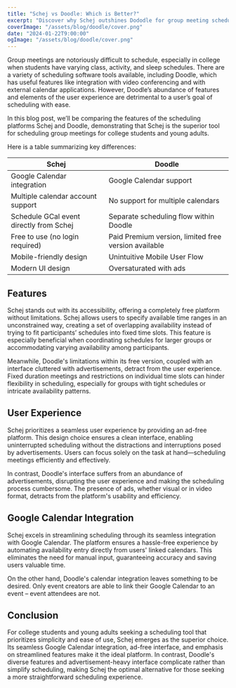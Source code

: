 ```yaml
---
title: "Schej vs Doodle: Which is Better?"
excerpt: "Discover why Schej outshines Dododle for group meeting scheduling with its seamless Google Calendar integration and support."
coverImage: "/assets/blog/doodle/cover.png"
date: "2024-01-22T9:00:00"
ogImage: "/assets/blog/doodle/cover.png"
---
```


Group meetings are notoriously difficult to schedule, especially in college when students have varying class, activity, and sleep schedules. There are a variety of scheduling software tools available, including Doodle, which has useful features like integration with video conferencing and with external calendar applications. However, Doodle’s abundance of features and elements of the user experience are detrimental to a user’s goal of scheduling with ease. 

In this blog post, we’ll be comparing the features of the scheduling platforms Schej and Doodle, demonstrating that Schej is the superior tool for scheduling group meetings for college students and young adults.

Here is a table summarizing key differences: 

| Schej                                    | Doodle                                                |
| ---------------------------------------- | ----------------------------------------------------- |
| Google Calendar integration              | Google Calendar support                               |
| Multiple calendar account support        | No support for multiple calendars                     |
| Schedule GCal event directly from Schej  | Separate scheduling flow within Doodle                |
| Free to use (no login required)          | Paid Premium version, limited free version available  |
| Mobile-friendly design                   | Unintuitive Mobile User Flow                          |
| Modern UI design                         | Oversaturated with ads                                |

## Features

Schej stands out with its accessibility, offering a completely free platform without limitations. Schej allows users to specify available time ranges in an unconstrained way, creating a set of overlapping availability instead of trying to fit participants’ schedules into fixed time slots. This feature is especially beneficial when coordinating schedules for larger groups or accommodating varying availability among participants.

Meanwhile, Doodle's limitations within its free version, coupled with an interface cluttered with advertisements, detract from the user experience. Fixed duration meetings and restrictions on individual time slots can hinder flexibility in scheduling, especially for groups with tight schedules or intricate availability patterns.


## User Experience

Schej prioritizes a seamless user experience by providing an ad-free platform. This design choice ensures a clean interface, enabling uninterrupted scheduling without the distractions and interruptions posed by advertisements. Users can focus solely on the task at hand—scheduling meetings efficiently and effectively.

In contrast, Doodle's interface suffers from an abundance of advertisements, disrupting the user experience and making the scheduling process cumbersome. The presence of ads, whether visual or in video format, detracts from the platform's usability and efficiency.


## Google Calendar Integration

Schej excels in streamlining scheduling through its seamless integration with Google Calendar. The platform ensures a hassle-free experience by automating availability entry directly from users' linked calendars. This eliminates the need for manual input, guaranteeing accuracy and saving users valuable time.

On the other hand, Doodle's calendar integration leaves something to be desired. Only event creators are able to link their Google Calendar to an event – event attendees are not.


## Conclusion

For college students and young adults seeking a scheduling tool that prioritizes simplicity and ease of use, Schej emerges as the superior choice. Its seamless Google Calendar integration, ad-free interface, and emphasis on streamlined features make it the ideal platform. In contrast, Doodle's diverse features and advertisement-heavy interface complicate rather than simplify scheduling, making Schej the optimal alternative for those seeking a more straightforward scheduling experience.
